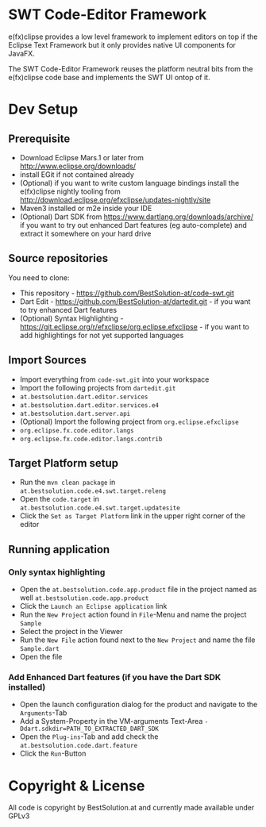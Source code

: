 # SWT Code-Editor Framework

e(fx)clipse provides a low level framework to implement editors on top if the Eclipse Text Framework 
but it only provides native UI components for JavaFX.

The SWT Code-Editor Framework reuses the platform neutral bits from the e(fx)clipse code base and implements the SWT UI 
ontop of it.

# Dev Setup

## Prerequisite

* Download Eclipse Mars.1 or later from http://www.eclipse.org/downloads/
 * install EGit if not contained already
 * (Optional) if you want to write custom language bindings install the e(fx)clipse nightly tooling from http://download.eclipse.org/efxclipse/updates-nightly/site
* Maven3 installed or m2e inside your IDE
* (Optional) Dart SDK from https://www.dartlang.org/downloads/archive/ if you want to try out enhanced Dart features (eg auto-complete)
and extract it somewhere on your hard drive

## Source repositories

You need to clone:
* This repository - https://github.com/BestSolution-at/code-swt.git
* Dart Edit - https://github.com/BestSolution-at/dartedit.git - if you want to try enhanced Dart features
* (Optional) Syntax Highlighting - https://git.eclipse.org/r/efxclipse/org.eclipse.efxclipse - if you want to add highlightings for not yet supported languages

## Import Sources
* Import everything from `code-swt.git` into your workspace
* Import the following projects from `dartedit.git`
 * `at.bestsolution.dart.editor.services`
 * `at.bestsolution.dart.editor.services.e4`
 * `at.bestsolution.dart.server.api`
* (Optional) Import the following project from `org.eclipse.efxclipse`
 * `org.eclipse.fx.code.editor.langs`
 * `org.eclipse.fx.code.editor.langs.contrib`

## Target Platform setup
* Run the `mvn clean package` in `at.bestsolution.code.e4.swt.target.releng`
* Open the `code.target` in `at.bestsolution.code.e4.swt.target.updatesite`
* Click the `Set as Target Platform` link in the upper right corner of the editor

## Running application

### Only syntax highlighting

* Open the `at.bestsolution.code.app.product` file in the project named as well `at.bestsolution.code.app.product`
* Click the `Launch an Eclipse application` link
* Run the `New Project` action found in `File`-Menu and name the project `Sample`
* Select the project in the Viewer
* Run the `New File` action found next to the `New Project` and name the file `Sample.dart`
* Open the file

### Add Enhanced Dart features (if you have the Dart SDK installed)

* Open the launch configuration dialog for the product and navigate to the `Arguments`-Tab
* Add a System-Property in the VM-arguments Text-Area `-Ddart.sdkdir=PATH_TO_EXTRACTED_DART_SDK`
* Open the `Plug-ins`-Tab and add check the `at.bestsolution.code.dart.feature`
* Click the `Run`-Button

# Copyright & License

All code is copyright by BestSolution.at and currently made available under GPLv3
